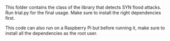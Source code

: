This folder contains the class of the library that detects SYN flood attacks. Run trial.py for the final usage.
Make sure to install the right dependencies first.

This code can also run on a Raspberry Pi but before running it, make sure to install all the dependencies as the root user.

